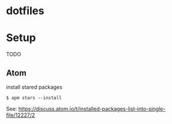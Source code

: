 dotfiles
========

# Setup
TODO

## Atom
install stared packages
```
$ apm stars --install
```

See: https://discuss.atom.io/t/installed-packages-list-into-single-file/12227/2
